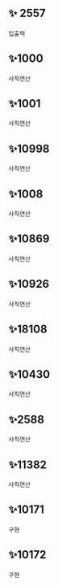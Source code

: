 ## ✨ 2557

`입출력`

## ✨1000

`사칙연산`

## ✨1001

`사칙연산`

## ✨10998

`사칙연산`

## ✨1008

`사칙연산`

## ✨10869

`사칙연산`

## ✨10926

`사칙연산`

## ✨18108

`사칙연산`

## ✨10430

`사칙연산`

## ✨2588

`사칙연산`

## ✨11382

`사칙연산`

## ✨10171

`구현`

## ✨10172

`구현`
